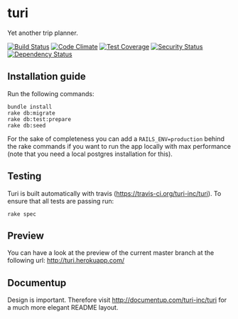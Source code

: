 # turi
Yet another trip planner.

[![Build Status](https://travis-ci.org/turi-inc/turi.svg?branch=develop)](https://travis-ci.org/turi-inc/turi)
[![Code Climate](https://codeclimate.com/github/turi-inc/turi/badges/gpa.svg)](https://codeclimate.com/github/turi-inc/turi)
[![Test Coverage](https://codeclimate.com/github/turi-inc/turi/badges/coverage.svg)](https://codeclimate.com/github/turi-inc/turi)
[![Security Status](https://hakiri.io/github/turi-inc/turi/develop.svg)](https://hakiri.io/github/turi-inc/turi/develop/shield)
[![Dependency Status](https://gemnasium.com/turi-inc/turi.svg)](https://gemnasium.com/turi-inc/turi)

## Installation guide

Run the following commands:

```
bundle install
rake db:migrate
rake db:test:prepare
rake db:seed
```

For the sake of completeness you can add a `RAILS_ENV=production` behind the rake commands if you want to run the app locally with max performance (note that you need a local postgres installation for this).

## Testing

Turi is built automatically with travis (https://travis-ci.org/turi-inc/turi). To ensure that all tests are passing run:

```
rake spec
```

## Preview

You can have a look at the preview of the current master branch at the following url: http://turi.herokuapp.com/

## Documentup

Design is important. Therefore visit http://documentup.com/turi-inc/turi for a much more elegant README layout.